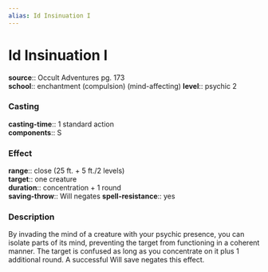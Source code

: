 ```yaml
---
alias: Id Insinuation I
---
```


# Id Insinuation I 

**source**:: Occult Adventures pg. 173  
**school**:: enchantment (compulsion) (mind-affecting)
**level**:: psychic 2

### Casting 

**casting-time**:: 1 standard action  
**components**:: S

### Effect 

**range**:: close (25 ft. + 5 ft./2 levels)  
**target**:: one creature  
**duration**:: concentration + 1 round  
**saving-throw**:: Will negates
**spell-resistance**:: yes

### Description 

By invading the mind of a creature with your psychic presence, you can isolate parts of its mind, preventing the target from functioning in a coherent manner. The target is confused as long as you concentrate on it plus 1 additional round. A successful Will save negates this effect.

